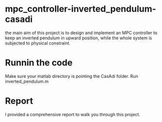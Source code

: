 # mpc_controller-inverted_pendulum-casadi
the main aim of this project is to design and implement an MPC controller to keep an inverted pendulum in upward position, while the whole system is subjected to physical constraint. 

# Runnin the code
Make sure your matlab directory is pointing the CasAdi folder.
Run inverted_pendulum.m

# Report
I provided a comprehensive report to walk you through this project.
